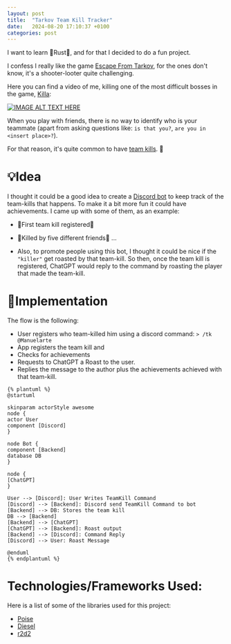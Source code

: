 ```yaml
---
layout: post
title:  "Tarkov Team Kill Tracker"
date:   2024-08-20 17:10:37 +0100
categories: post
---
```


I want to learn 🦀Rust🦀, and for that I decided to do a fun project.

I confess I really like the game [Escape From Tarkov](https://www.escapefromtarkov.com/), for the ones don't know, it's a shooter-looter quite challenging.

Here you can find a video of me, killing one of the most difficult bosses in the game, [Killa](https://escapefromtarkov.fandom.com/wiki/Killa):

[![IMAGE ALT TEXT HERE](https://img.youtube.com/vi/0CEOcQhw3Is/0.jpg)](https://www.youtube.com/watch?v=0CEOcQhw3Is)

When you play with friends, there is no way to identify who is your teammate (apart from asking questions like: `is that you?`, `are you in <insert place>?`).

For that reason, it's quite common to have [team kills](https://en.wiktionary.org/wiki/teamkill). 👀

# 💡Idea
I thought it could be a good idea to create a [Discord bot](https://discord.com/developers/docs/intro) to keep track of the team-kills that happens. To make it a bit more fun it could have achievements. I came up with some of them, as an example:

+ 🎉First team kill registered🎉
+ 👺Killed by five different friends👺
...

+ Also, to promote people using this bot, I thought it could be nice if the `"killer"` get roasted by that team-kill. So then, once the team kill is registered, ChatGPT would reply to the command by roasting the player that made the team-kill.

# 👷Implementation

The flow is the following:
+ User registers who team-killed him using a discord command: `> /tk @Manuelarte`
+ App registers the team kill and
+ Checks for achievements
+ Requests to ChatGPT a Roast to the user.
+ Replies the message to the author plus the achievements achieved with that team-kill.

```
{% plantuml %}
@startuml

skinparam actorStyle awesome
node {
actor User
component [Discord]
}

node Bot {
component [Backend]
database DB
}

node {
[ChatGPT]
}

User --> [Discord]: User Writes TeamKill Command
[Discord] --> [Backend]: Discord send TeamKill Command to bot
[Backend] --> DB: Stores the team kill
DB --> [Backend]
[Backend] --> [ChatGPT]
[ChatGPT] --> [Backend]: Roast output
[Backend] --> [Discord]: Command Reply
[Discord] --> User: Roast Message

@enduml
{% endplantuml %}
```

# Technologies/Frameworks Used:

Here is a list of some of the libraries used for this project:

+ [Poise](https://github.com/serenity-rs/poise)
+ [Diesel](https://diesel.rs/)
+ [r2d2](https://github.com/sfackler/r2d2)